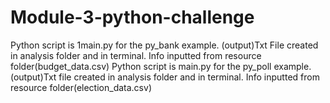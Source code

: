 # Module-3-python-challenge

Python script is 1main.py for the py_bank example. (output)Txt File created in analysis folder and in terminal. Info inputted from resource folder(budget_data.csv)
Python script is main.py for the py_poll example. (output)Txt file created in analysis folder and in terminal. Info inputted from resource folder(election_data.csv)
